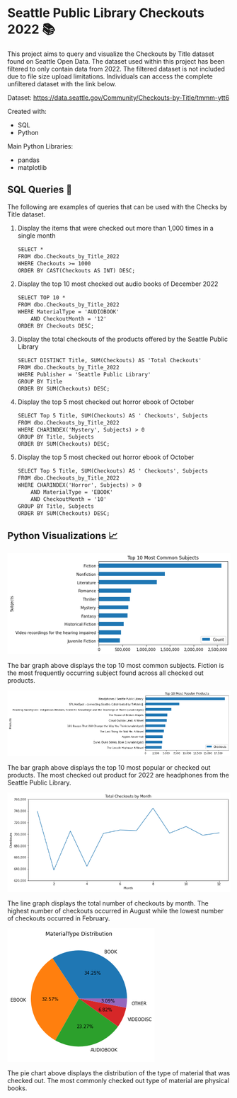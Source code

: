 # Seattle Public Library Checkouts 2022  📚

This project aims to query and visualize the Checkouts by Title dataset found on Seattle Open Data. The dataset used within this project has been filtered to only contain data from 2022. The filtered dataset is not included due to file size upload limitations. Individuals can access the complete unfiltered dataset with the link below.

Dataset: https://data.seattle.gov/Community/Checkouts-by-Title/tmmm-ytt6

Created with: 
- SQL
- Python

Main Python Libraries:
- pandas
- matplotlib

## SQL Queries 📄

The following are examples of queries that can be used with the Checks by Title dataset.

1. Display the items that were checked out more than 1,000 times in a single month 
    ```
    SELECT *
    FROM dbo.Checkouts_by_Title_2022
    WHERE Checkouts >= 1000
    ORDER BY CAST(Checkouts AS INT) DESC;
    ```
2. Display the top 10 most checked out audio books of December 2022 
    ```
    SELECT TOP 10 *
    FROM dbo.Checkouts_by_Title_2022
    WHERE MaterialType = 'AUDIOBOOK'
	    AND CheckoutMonth = '12'
    ORDER BY Checkouts DESC;
    ```
3. Display the total checkouts of the products offered by the Seattle Public Library
    ```
    SELECT DISTINCT Title, SUM(Checkouts) AS 'Total Checkouts'
    FROM dbo.Checkouts_by_Title_2022
    WHERE Publisher = 'Seattle Public Library'
    GROUP BY Title
    ORDER BY SUM(Checkouts) DESC;
    ```
4. Display the top 5 most checked out horror ebook of October
    ```
    SELECT Top 5 Title, SUM(Checkouts) AS ' Checkouts', Subjects
    FROM dbo.Checkouts_by_Title_2022
    WHERE CHARINDEX('Mystery', Subjects) > 0
    GROUP BY Title, Subjects
    ORDER BY SUM(Checkouts) DESC;
    ```
5. Display the top 5 most checked out horror ebook of October
    ```
    SELECT Top 5 Title, SUM(Checkouts) AS ' Checkouts', Subjects
    FROM dbo.Checkouts_by_Title_2022
    WHERE CHARINDEX('Horror', Subjects) > 0
	    AND MaterialType = 'EBOOK'
	    AND CheckoutMonth = '10'
    GROUP BY Title, Subjects
    ORDER BY SUM(Checkouts) DESC;
    ```
## Python Visualizations 📈
![Subjects](https://github.com/garlandzhao/Seattle-Public-Library-Checkouts-2022/blob/b6b92dd85c28b6e0b6ad4421ce0074928eb60973/Media/Subjects.png)

The bar graph above displays the top 10 most common subjects. Fiction is the most frequently occurring subject found across all checked out products.

![Products](https://github.com/garlandzhao/Seattle-Public-Library-Checkouts-2022/blob/b6b92dd85c28b6e0b6ad4421ce0074928eb60973/Media/Products.png)

The bar graph above displays the top 10 most popular or checked out products. The most checked out product for 2022 are headphones from the Seattle Public Library.

![Checkouts](https://github.com/garlandzhao/Seattle-Public-Library-Checkouts-2022/blob/b6b92dd85c28b6e0b6ad4421ce0074928eb60973/Media/Checkouts.png)

The line graph displays the total number of checkouts by month. The highest number of checkouts occurred in August while the lowest number of checkouts occurred in February.

![MaterialType Distribution](https://github.com/garlandzhao/Seattle-Public-Library-Checkouts-2022/blob/b6b92dd85c28b6e0b6ad4421ce0074928eb60973/Media/MaterialType%20Distribution.png)

The pie chart above displays the distribution of the type of material that was checked out. The most commonly checked out type of material are physical books.
